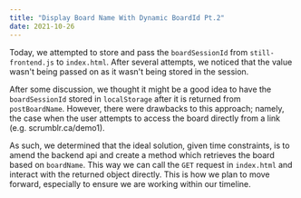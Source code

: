 ```yaml
---
title: "Display Board Name With Dynamic BoardId Pt.2"
date: 2021-10-26
---
```


Today, we attempted to store and pass the `boardSessionId` from `still-frontend.js` to `index.html`. After several attempts, we noticed that the value wasn't being passed on as it wasn't being stored in the session.

After some discussion, we thought it might be a good idea to have the `boardSessionId` stored in `localStorage` after it is returned from `postBoardName`. However, there were drawbacks to this approach; namely, the case when the user attempts to access the board directly from a link (e.g. scrumblr.ca/demo1).

As such, we determined that the ideal solution, given time constraints, is to amend the backend api and create a method which retrieves the board based on `boardName`. This way we can call the `GET` request in `index.html` and interact with the returned object directly. This is how we plan to move forward, especially to ensure we are working within our timeline.
